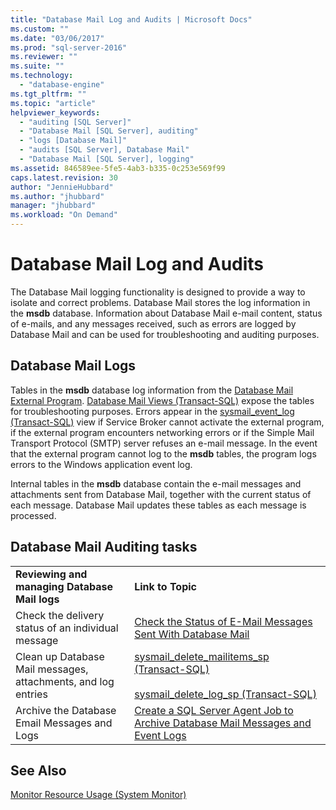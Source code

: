 ```yaml
---
title: "Database Mail Log and Audits | Microsoft Docs"
ms.custom: ""
ms.date: "03/06/2017"
ms.prod: "sql-server-2016"
ms.reviewer: ""
ms.suite: ""
ms.technology: 
  - "database-engine"
ms.tgt_pltfrm: ""
ms.topic: "article"
helpviewer_keywords: 
  - "auditing [SQL Server]"
  - "Database Mail [SQL Server], auditing"
  - "logs [Database Mail]"
  - "audits [SQL Server], Database Mail"
  - "Database Mail [SQL Server], logging"
ms.assetid: 846589ee-5fe5-4ab3-b335-0c253e569f99
caps.latest.revision: 30
author: "JennieHubbard"
ms.author: "jhubbard"
manager: "jhubbard"
ms.workload: "On Demand"
---
```

# Database Mail Log and Audits
  The Database Mail logging functionality is designed to provide a way to isolate and correct problems. Database Mail stores the log information in the **msdb** database. Information about Database Mail e-mail content, status of e-mails, and any messages received, such as errors  are logged by Database Mail and can be used for troubleshooting and auditing purposes.  
  
## Database Mail Logs  
 Tables in the **msdb** database log information from the [Database Mail External Program](../../relational-databases/database-mail/database-mail-external-program.md). [Database Mail Views &#40;Transact-SQL&#41;](../../relational-databases/system-catalog-views/database-mail-views-transact-sql.md) expose the tables for troubleshooting purposes. Errors appear in the [sysmail_event_log &#40;Transact-SQL&#41;](../../relational-databases/system-catalog-views/sysmail-event-log-transact-sql.md) view if Service Broker cannot activate the external program, if the external program encounters networking errors or if the Simple Mail Transport Protocol (SMTP) server refuses an e-mail message. In the event that the external program cannot log to the **msdb** tables, the program logs errors to the Windows application event log.  
  
 Internal tables in the **msdb** database contain the e-mail messages and attachments sent from Database Mail, together with the current status of each message. Database Mail updates these tables as each message is processed.  
  
## Database Mail Auditing tasks  
  
|||  
|-|-|  
|**Reviewing and managing Database Mail logs**|**Link to Topic**|  
|Check the delivery status of an individual message|[Check the Status of E-Mail Messages Sent With Database Mail](../../relational-databases/database-mail/check-the-status-of-e-mail-messages-sent-with-database-mail.md)|  
|Clean up Database Mail messages, attachments, and log entries|[sysmail_delete_mailitems_sp &#40;Transact-SQL&#41;](../../relational-databases/system-stored-procedures/sysmail-delete-mailitems-sp-transact-sql.md)<br /><br /> [sysmail_delete_log_sp &#40;Transact-SQL&#41;](../../relational-databases/system-stored-procedures/sysmail-delete-log-sp-transact-sql.md)|  
|Archive the Database Email Messages and Logs|[Create a SQL Server Agent Job to Archive Database Mail Messages and Event Logs](../../relational-databases/database-mail/create-a-sql-server-agent-job-to-archive-database-mail-messages-and-event-logs.md)|  
  
## See Also  
 [Monitor Resource Usage &#40;System Monitor&#41;](../../relational-databases/performance-monitor/monitor-resource-usage-system-monitor.md)  
  
  
